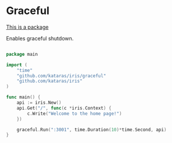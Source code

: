 # Graceful

[This is a package](https://github.com/kataras/iris/tree/master/graceful)


Enables graceful shutdown.

```go

package main

import (
	"time"
	"github.com/kataras/iris/graceful"
	"github.com/kataras/iris"
)

func main() {
	api := iris.New()
	api.Get("/", func(c *iris.Context) {
		c.Write("Welcome to the home page!")
	})

	graceful.Run(":3001", time.Duration(10)*time.Second, api)
}


```
